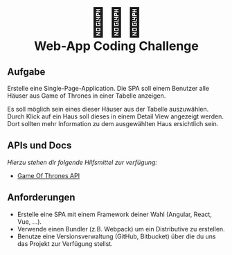 <center>
  <h1>
    <span style="font-size: 4rem;">👨🏼‍💻</span>
    <br/>
    <span>Web-App Coding Challenge</span>
  </h1>
</center>

## Aufgabe

Erstelle eine Single-Page-Application. Die SPA soll einem Benutzer alle Häuser aus Game of Thrones in einer Tabelle anzeigen.

Es soll möglich sein eines dieser Häuser aus der Tabelle auszuwählen. Durch Klick auf ein Haus soll dieses in einem Detail View angezeigt werden. Dort sollten mehr Information zu dem ausgewählten Haus ersichtlich sein.


## APIs und Docs
*Hierzu stehen dir folgende Hilfsmittel zur verfügung:*
* [Game Of Thrones API](https://anapioficeandfire.com)

## Anforderungen

- Erstelle eine SPA mit einem Framework deiner Wahl (Angular, React, Vue, ...).
- Verwende einen Bundler (z.B. Webpack) um ein Distributive zu erstellen.
- Benutze eine Versionsverwaltung (GitHub, Bitbucket) über die du uns das Projekt zur Verfügung stellst.


